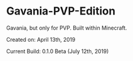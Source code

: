 # Gavania-PVP-Edition
Gavania, but only for PVP. Built within Minecraft.

Created on: April 13th, 2019

Current Build: 0.1.0 Beta (July 12th, 2019)
